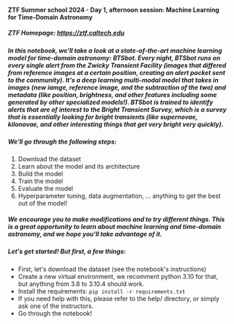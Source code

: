#### ZTF Summer school 2024 - Day 1, afternoon session: Machine Learning for Time-Domain Astronomy
##### *ZTF Homepage: https://ztf.caltech.edu*

##### In this notebook, we'll take a look at a state-of-the-art machine learning model for time-domain astronomy: BTSbot. Every night, BTSbot runs on every single alert from the Zwicky Transient Facility (images that differed from reference images at a certain position, creating an alert packet sent to the community). It's a deep learning multi-modal model that takes in images (new iamge, reference image, and the subtraction of the two) and metadata (like position, brightness, and other features including some generated by other specialized models!). BTSbot is trained to identify alerts that are of interest to the Bright Transient Survey, which is a survey that is essentially looking for bright transients (like supernovae, kilonovae, and other interesting things that get very bright very quickly).

##### We'll go through the following steps:
1. Download the dataset
2. Learn about the model and its architecture
3. Build the model
4. Train the model
5. Evaluate the model
6. Hyperparameter tuning, data augmentation, ... anything to get the best out of the model!

##### We encourage you to make modifications and to try different things. This is a great opportunity to learn about machine learning and time-domain astronomy, and we hope you'll take advantage of it.

##### Let's get started! But first, a few things:

- First, let's download the dataset (see the notebook's instructions)
- Create a new virtual environment, we recomment python 3.10 for that, but anything from 3.8 to 3.10.4 should work.
- Install the requirements: `pip install -r requirements.txt`
- If you need help with this, please refer to the help/ directory, or simply ask one of the instructors.
- Go through the notebook!
